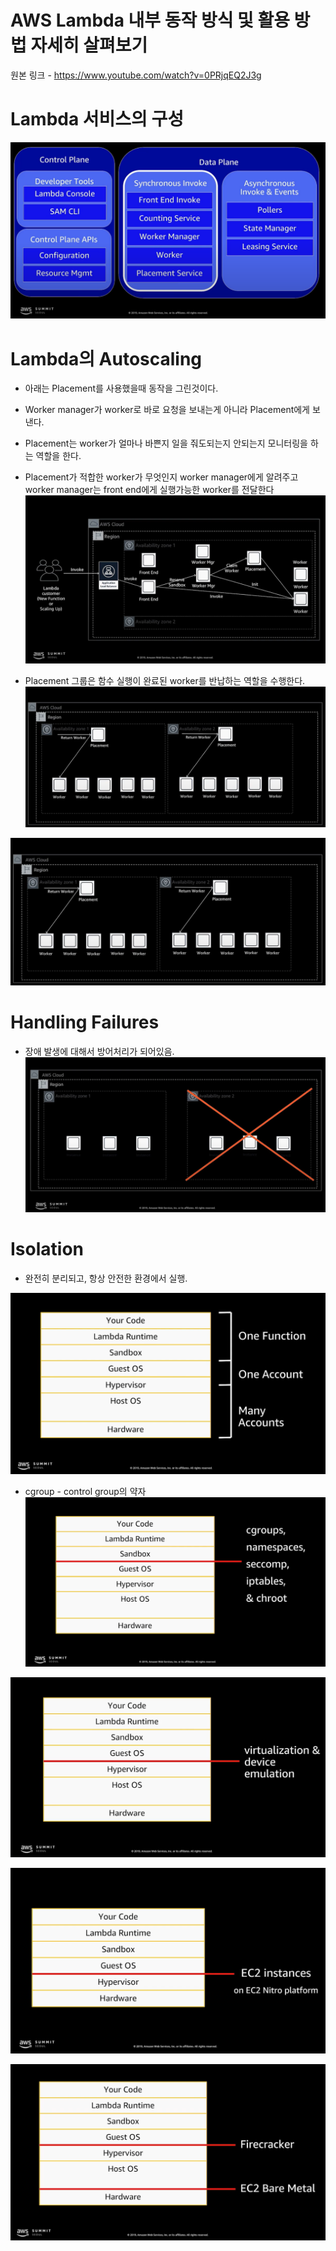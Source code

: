 # AWS Lambda 내부 동작 방식 및 활용 방법 자세히 살펴보기

원본 링크 - https://www.youtube.com/watch?v=0PRjqEQ2J3g

# Lambda 서비스의 구성
![](2023-04-17-20-14-15.png)

# Lambda의 Autoscaling
- 아래는 Placement를 사용했을때 동작을 그린것이다.
- Worker manager가 worker로 바로 요청을 보내는게 아니라 Placement에게 보낸다.
- Placement는 worker가 얼마나 바쁜지 일을 줘도되는지 안되는지 모니터링을 하는 역할을 한다.
- Placement가 적합한 worker가 무엇인지 worker manager에게 알려주고 worker manager는 front end에게 실행가능한 worker를 전달한다
![](2023-04-17-20-13-47.png)

- Placement 그룹은 함수 실행이 완료된 worker를 반납하는 역할을 수행한다.
![](2023-04-20-21-41-52.png)

![](2023-04-20-21-43-12.png)

# Handling Failures
- 장애 발생에 대해서 방어처리가 되어있음.
![](2023-04-20-21-45-49.png)

# Isolation
- 완전히 분리되고, 항상 안전한 환경에서 실행.

![](2023-04-20-21-48-02.png)

- cgroup - control group의 약자
![](2023-04-20-21-49-11.png)

![](2023-04-20-21-52-03.png)

![](2023-04-20-21-52-17.png)

![](2023-04-20-21-52-38.png)